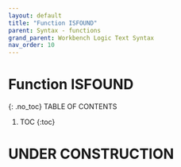 ```yaml
---
layout: default
title: "Function ISFOUND"
parent: Syntax - functions
grand_parent: Workbench Logic Text Syntax
nav_order: 10
---
```

# Function ISFOUND
{: .no_toc}
TABLE OF CONTENTS 
1. TOC
{:toc}  
 
# UNDER CONSTRUCTION
